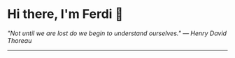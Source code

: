 <h1>Hi there, I'm Ferdi 👋</h1>

<p><em>
  "Not until we are lost do we begin to understand ourselves." — Henry David Thoreau
</em></p>

---
